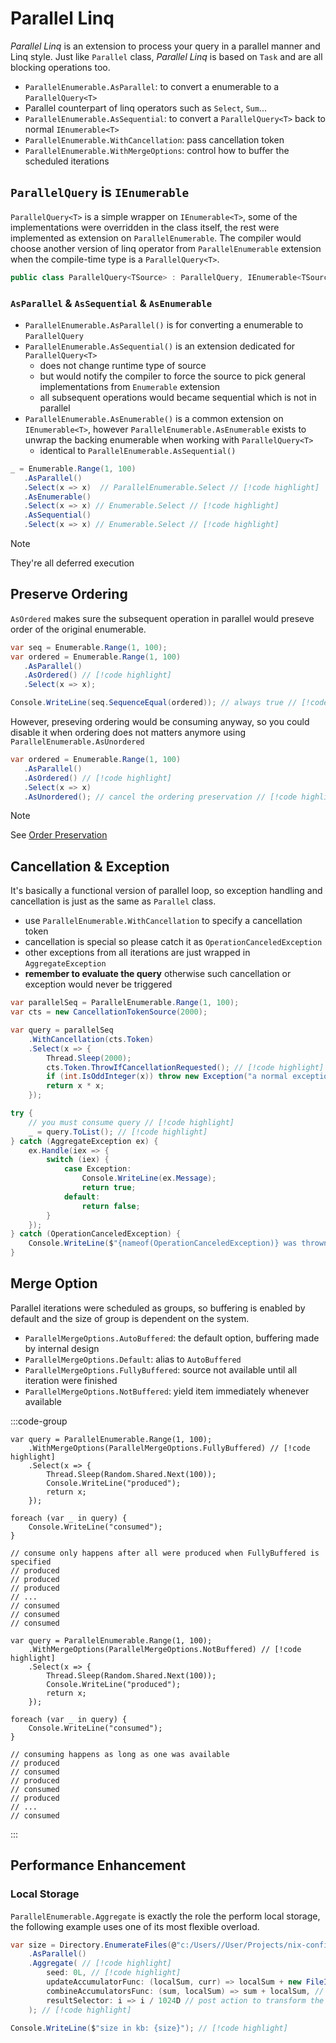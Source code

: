 # Parallel Linq

*Parallel Linq* is an extension to process your query in a parallel manner and Linq style.
Just like `Parallel` class, *Parallel Linq* is based on `Task` and are all blocking operations too.

- `ParallelEnumerable.AsParallel`: to convert a enumerable to a `ParallelQuery<T>`
- Parallel counterpart of linq operators such as `Select`, `Sum`...
- `ParallelEnumerable.AsSequential`: to convert a `ParallelQuery<T>` back to normal `IEnumerable<T>`
- `ParallelEnumerable.WithCancellation`: pass cancellation token
- `ParallelEnumerable.WithMergeOptions`: control how to buffer the scheduled iterations

## `ParallelQuery` is `IEnumerable`

`ParallelQuery<T>` is a simple wrapper on `IEnumerable<T>`, some of the implementations were overridden in the class itself, the rest were implemented as extension on `ParallelEnumerable`.
The compiler would choose another version of linq operator from `ParallelEnumerable` extension when the compile-time type is a `ParallelQuery<T>`.

```cs
public class ParallelQuery<TSource> : ParallelQuery, IEnumerable<TSource> { /* ... */ }
```

### `AsParallel` & `AsSequential` & `AsEnumerable`

- `ParallelEnumerable.AsParallel()` is for converting a enumerable to `ParallelQuery`
- `ParallelEnumerable.AsSequential()` is an extension dedicated for `ParallelQuery<T>`
    - does not change runtime type of source
    - but would notify the compiler to force the source to pick general implementations from `Enumerable` extension
    - all subsequent operations would became sequential which is not in parallel
- `ParallelEnumerable.AsEnumerable()` is a common extension on `IEnumerable<T>`, however `ParallelEnumerable.AsEnumerable` exists to unwrap the backing enumerable when working with `ParallelQuery<T>`
    - identical to `ParallelEnumerable.AsSequential()`

```cs
_ = Enumerable.Range(1, 100)
   .AsParallel()
   .Select(x => x)  // ParallelEnumerable.Select // [!code highlight] 
   .AsEnumerable()
   .Select(x => x) // Enumerable.Select // [!code highlight] 
   .AsSequential()
   .Select(x => x) // Enumerable.Select // [!code highlight] 
```

> [!NOTE]
> They're all deferred execution

## Preserve Ordering

`AsOrdered` makes sure the subsequent operation in parallel would preseve order of the original enumerable.

```cs
var seq = Enumerable.Range(1, 100);
var ordered = Enumerable.Range(1, 100)
   .AsParallel()
   .AsOrdered() // [!code highlight] 
   .Select(x => x);

Console.WriteLine(seq.SequenceEqual(ordered)); // always true // [!code highlight] 
```

However, preseving ordering would be consuming anyway, so you could disable it when ordering does not matters anymore using `ParallelEnumerable.AsUnordered`

```cs
var ordered = Enumerable.Range(1, 100)
   .AsParallel()
   .AsOrdered() // [!code highlight] 
   .Select(x => x)
   .AsUnordered(); // cancel the ordering preservation // [!code highlight] 
```

> [!NOTE]
> See [Order Preservation](https://learn.microsoft.com/en-us/dotnet/standard/parallel-programming/order-preservation-in-plinq#query-operators-and-ordering)

## Cancellation & Exception

It's basically a functional version of parallel loop, so exception handling and cancellation is just as the same as `Parallel` class.

- use `ParallelEnumerable.WithCancellation` to specify a cancellation token
- cancellation is special so please catch it as `OperationCanceledException`
- other exceptions from all iterations are just wrapped in `AggregateException`
- **remember to evaluate the query** otherwise such cancellation or exception would never be triggered

```cs
var parallelSeq = ParallelEnumerable.Range(1, 100);
var cts = new CancellationTokenSource(2000);

var query = parallelSeq
    .WithCancellation(cts.Token)
    .Select(x => {
        Thread.Sleep(2000);
        cts.Token.ThrowIfCancellationRequested(); // [!code highlight] 
        if (int.IsOddInteger(x)) throw new Exception("a normal exception was thrown");
        return x * x;
    });

try {
    // you must consume query // [!code highlight] 
    _ = query.ToList(); // [!code highlight] 
} catch (AggregateException ex) {
    ex.Handle(iex => {
        switch (iex) {
            case Exception:
                Console.WriteLine(ex.Message);
                return true;
            default:
                return false;
        }
    });
} catch (OperationCanceledException) {
    Console.WriteLine($"{nameof(OperationCanceledException)} was thrown");
}
```

## Merge Option

Parallel iterations were scheduled as groups, so buffering is enabled by default and the size of group is dependent on the system.

- `ParallelMergeOptions.AutoBuffered`: the default option, buffering made by internal design
- `ParallelMergeOptions.Default`: alias to `AutoBuffered`
- `ParallelMergeOptions.FullyBuffered`: source not available until all iteration were finished
- `ParallelMergeOptions.NotBuffered`: yield item immediately whenever available

:::code-group

```cs[FullyBuffered]
var query = ParallelEnumerable.Range(1, 100);
    .WithMergeOptions(ParallelMergeOptions.FullyBuffered) // [!code highlight] 
    .Select(x => {
        Thread.Sleep(Random.Shared.Next(100));
        Console.WriteLine("produced");
        return x;
    });

foreach (var _ in query) {
    Console.WriteLine("consumed");
}

// consume only happens after all were produced when FullyBuffered is specified
// produced
// produced
// produced
// ...
// consumed
// consumed
// consumed
```

```cs[NotBuffered]
var query = ParallelEnumerable.Range(1, 100);
    .WithMergeOptions(ParallelMergeOptions.NotBuffered) // [!code highlight] 
    .Select(x => {
        Thread.Sleep(Random.Shared.Next(100));
        Console.WriteLine("produced");
        return x;
    });

foreach (var _ in query) {
    Console.WriteLine("consumed");
}

// consuming happens as long as one was available
// produced
// consumed
// produced
// consumed
// produced
// ...
// consumed
```
:::

## Performance Enhancement

### Local Storage

`ParallelEnumerable.Aggregate` is exactly the role the perform local storage, the following example uses one of its most flexible overload.

```cs
var size = Directory.EnumerateFiles(@"c:/Users//User/Projects/nix-config", "*", SearchOption.AllDirectories)
    .AsParallel()
    .Aggregate( // [!code highlight] 
        seed: 0L, // [!code highlight] 
        updateAccumulatorFunc: (localSum, curr) => localSum + new FileInfo(curr).Length, // iteration // [!code highlight] 
        combineAccumulatorsFunc: (sum, localSum) => sum + localSum, // add up when each group was finished // [!code highlight] 
        resultSelector: i => i / 1024D // post action to transform the result // [!code highlight] 
    ); // [!code highlight] 

Console.WriteLine($"size in kb: {size}"); // [!code highlight] 
```
